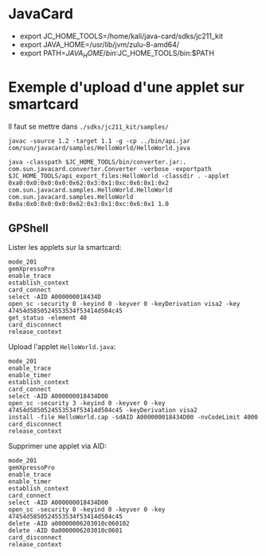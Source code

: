 # JavaCard

- export JC_HOME_TOOLS=/home/kali/java-card/sdks/jc211_kit
- export JAVA_HOME=/usr/lib/jvm/zulu-8-amd64/
- export PATH=$JAVA_HOME/bin:$JC_HOME_TOOLS/bin:$PATH

# Exemple d'upload d'une applet sur smartcard



Il faut se mettre dans `./sdks/jc211_kit/samples/`
```
javac -source 1.2 -target 1.1 -g -cp ../bin/api.jar com/sun/javacard/samples/HelloWorld/HelloWorld.java
```

```
java -classpath $JC_HOME_TOOLS/bin/converter.jar:. com.sun.javacard.converter.Converter -verbose -exportpath $JC_HOME_TOOLS/api_export_files:HelloWorld -classdir . -applet 0xa0:0x0:0x0:0x0:0x62:0x3:0x1:0xc:0x6:0x1:0x2 com.sun.javacard.samples.HelloWorld.HelloWorld com.sun.javacard.samples.HelloWorld 0x0a:0x0:0x0:0x0:0x62:0x3:0x1:0xc:0x6:0x1 1.0
```

## GPShell
Lister les applets sur la smartcard:
```
mode_201
gemXpressoPro
enable_trace
establish_context
card_connect
select -AID A000000018434D
open_sc -security 0 -keyind 0 -keyver 0 -keyDerivation visa2 -key 47454d5850524553534f53414d504c45
get_status -element 40
card_disconnect
release_context
```

Upload l'applet `HelloWorld.java`:

```
mode_201
enable_trace
enable_timer
establish_context
card_connect
select -AID A000000018434D00
open_sc -security 3 -keyind 0 -keyver 0 -key 47454d5850524553534f53414d504c45 -keyDerivation visa2
install -file HelloWorld.cap -sdAID A000000018434D00 -nvCodeLimit 4000
card_disconnect
release_context
```

Supprimer une applet via AID:
```
mode_201
gemXpressoPro
enable_trace
enable_timer
establish_context
card_connect
select -AID A000000018434D00
open_sc -security 0 -keyind 0 -keyver 0 -key 47454d5850524553534f53414d504c45
delete -AID a00000006203010c060102
delete -AID 0a0000006203010c0601
card_disconnect
release_context
```
